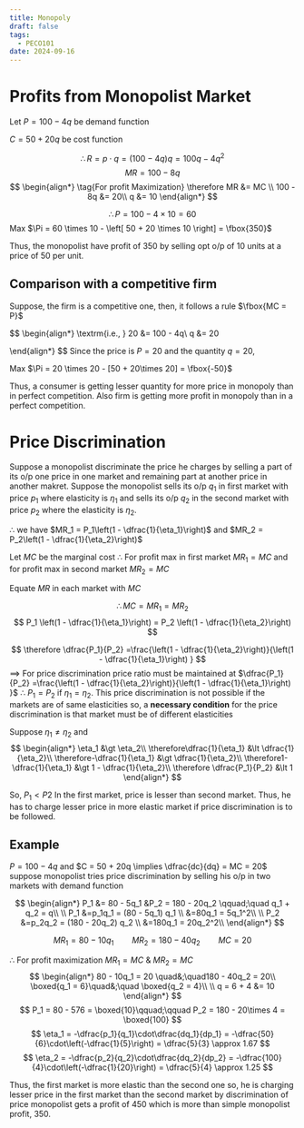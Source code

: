 ```yaml
---
title: Monopoly
draft: false
tags:
  - PECO101
date: 2024-09-16
---
```

# Profits from Monopolist Market

Let $P = 100 - 4q$ be demand function

$C = 50 + 20q$ be cost function

$$
\therefore R = p\cdot{q} = (100 - 4q)q = 100q - 4q^2
$$
$$
MR = 100 - 8q
$$
$$
\begin{align*}
\tag{For profit Maximization}
\therefore MR &= MC \\
100 - 8q &= 20\\
q &= 10
\end{align*}
$$

$$
\therefore P = 100 - 4 \times 10 = 60
$$
Max $\Pi = 60 \times 10 - \left[ 50 + 20 \times 10 \right] = \fbox{350}$ 

Thus, the monopolist have profit of $350$ by selling opt o/p of 10 units at a price of $50$ per unit.

## Comparison with a competitive firm 

Suppose, the firm is a competitive one, then, it follows a rule $\fbox{MC = P}$

$$
\begin{align*}
\textrm{i.e.,  } 20 &= 100 - 4q\\
q &= 20

\end{align*}
$$
Since the price is $P = 20$ and the quantity $q = 20$,

Max $\Pi = 20 \times 20 - [50 + 20\times 20] = \fbox{-50}$

Thus, a consumer is getting lesser quantity for more price in monopoly than in perfect competition. Also firm is getting more profit in monopoly than in a perfect competition.

# Price Discrimination

Suppose a monopolist discriminate the price he charges by selling a part of its o/p one price in one market and remaining part at another price in another makret. Suppose the monopolist sells its o/p $q_1$ in first market with price $p_1$ where elasticity is $\eta_1$ and sells its o/p $q_2$ in the second market with price $p_2$ where the elasticity is $\eta_2$.

 $\therefore$  we have $MR_1 = P_1\left(1 - \dfrac{1}{\eta_1}\right)$ and $MR_2 = P_2\left(1 - \dfrac{1}{\eta_2}\right)$




Let $MC$ be the marginal cost
$\therefore$ For profit max in first market $MR_1 = MC$ 
	and for profit max in second market $MR_2 = MC$ 

Equate $MR$ in each market with $MC$

$$
\therefore MC = MR_1 = MR_2
$$
$$
P_1 \left(1 - \dfrac{1}{\eta_1}\right) =  P_2 \left(1 - \dfrac{1}{\eta_2}\right)
$$

$$
\therefore \dfrac{P_1}{P_2} =\frac{\left(1 - \dfrac{1}{\eta_2}\right)}{\left(1 - \dfrac{1}{\eta_1}\right) }
$$
$\implies$ For price discrimination price ratio must be maintained at  $\dfrac{P_1}{P_2} =\frac{\left(1 - \dfrac{1}{\eta_2}\right)}{\left(1 - \dfrac{1}{\eta_1}\right) }$
$\therefore$ $P_1 = P_2$ if $\eta_1 = \eta_2$. This price discrimination is not possible if the markets are of same elasticities so, a **necessary condition** for the price discrimination is that market must be of different elasticities

Suppose $\eta_1 \neq \eta_2$ and 
$$
\begin{align*}
\eta_1 &\gt \eta_2\\
\therefore\dfrac{1}{\eta_1} &\lt \dfrac{1}{\eta_2}\\
\therefore-\dfrac{1}{\eta_1} &\gt \dfrac{1}{\eta_2}\\
\therefore1-\dfrac{1}{\eta_1} &\gt 1 - \dfrac{1}{\eta_2}\\
\therefore \dfrac{P_1}{P_2} &\lt 1
\end{align*}
$$

So, $P_1 \lt P2$
In the first market, price is lesser than second market. Thus, he has to charge lesser price in more elastic market if price discrimination is to be followed.

## Example

$P = 100 - 4q$ and $C =  50 + 20q \implies \dfrac{dc}{dq} = MC = 20$ 
suppose monopolist tries price discrimination by selling his o/p in two markets with demand function

$$
\begin{align*}
P_1 &= 80 - 5q_1  &P_2 = 180 - 20q_2 \qquad;\quad q_1 + q_2 = q\\
\\
P_1 &=p_1q_1 = (80 - 5q_1) q_1 \\
&=80q_1 = 5q_1^2\\
\\
P_2 &=p_2q_2 = (180 - 20q_2) q_2 \\
&=180q_1 = 20q_2^2\\
\end{align*}
$$

$$
MR_1 = 80 - 10q_1 \qquad MR_2 = 180 - 40q_2 \qquad MC = 20
$$

$\therefore$ For profit maximization $MR_1 = MC$ & $MR_2 = MC$
$$
\begin{align*}
80 - 10q_1 = 20 \quad&;\quad180 - 40q_2 = 20\\
\boxed{q_1 = 6}\quad&;\quad \boxed{q_2 = 4}\\
\\
q = 6 + 4 &= 10
\end{align*}
$$
$$
P_1 = 80 - 576 = \boxed{10}\qquad;\qquad P_2 = 180 - 20\times 4 = \boxed{100}
$$
$$
\eta_1 = -\dfrac{p_1}{q_1}\cdot\dfrac{dq_1}{dp_1} = -\dfrac{50}{6}\cdot\left(-\dfrac{1}{5}\right) = \dfrac{5}{3} \approx 1.67
$$
$$
\eta_2 = -\dfrac{p_2}{q_2}\cdot\dfrac{dq_2}{dp_2} = -\dfrac{100}{4}\cdot\left(-\dfrac{1}{20}\right) = \dfrac{5}{4} \approx 1.25
$$

Thus, the first market is more elastic than the second one so, he is charging lesser price in the first market than the second market by discrimination of price monopolist gets a profit of $450$ which is more than simple monopolist profit, $350$.

